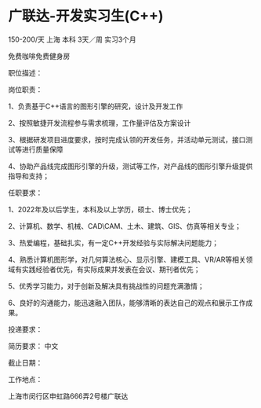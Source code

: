 # 广联达-开发实习生(C++)

150-200/天 上海 本科 3天／周 实习3个月

免费咖啡免费健身房

职位描述：

岗位职责： 

1、负责基于C++语言的图形引擎的研究，设计及开发工作 

2、按照敏捷开发流程参与需求梳理，工作量评估及方案设计 

3、根据研发项目进度要求，按时完成认领的开发任务，并活动单元测试，接口测试等进行质量保障 

4、协助产品线完成图形引擎的升级，测试等工作，对产品线的图形引擎升级提供指导和支持；

 任职要求： 

1、2022年及以后学生，本科及以上学历，硕士、博士优先； 

2、计算机、数学、机械、CAD\CAM、土木、建筑、GIS、仿真等相关专业； 

3、热爱编程，基础扎实，有一定C++开发经验与实际解决问题能力； 

4、熟悉计算机图形学，对几何算法核心、显示引擎、建模工具、VR/AR等相关领域有实践经验者优先，有实际成果并发表在会议、期刊者优先； 

5、优秀学习能力，对于创新及解决具有挑战性的问题充满激情； 

6、良好的沟通能力，能迅速融入团队，能够清晰的表达自己的观点和展示工作成果。

投递要求：

简历要求： 中文

截止日期：

工作地点：

上海市闵行区申虹路666弄2号楼广联达